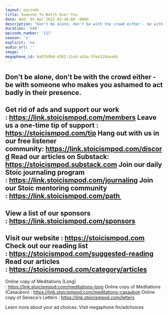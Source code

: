 ```yaml
---
layout: episode
title: Someone To Watch Over You
date: Wed, 05 Apr 2023 03:40:00 -0000
description: "Don't be alone, don't be with the crowd either - be with someone who makes you ashamed to act badly in their presence. \n--\nGet rid of ads and support our work :\_https://link.stoicismpod.com/members\nLeave us a one-time tip of support : https://stoicismpod.com/tip\nHang out with us in our free listener community:\_https://link.stoicismpod.com/discord\nRead our articles on Substack: https://stoicismpod.substack.com\nJoin our daily Stoic journaling program :\_https://link.stoicismpod.com/journaling\nJoin our Stoic mentoring community :\_https://link.stoicismpod.com/path\_\n--\nView a list of our sponsors :\_https://link.stoicismpod.com/sponsors\n--\nVisit our website :\_https://stoicismpod.com\nCheck out our reading list :\_https://stoicismpod.com/suggested-reading\nRead our articles :\_https://stoicismpod.com/category/articles\n--\nOnline copy of Meditations (Long) :\_https://link.stoicismpod.com/meditations-long\nOnline copy of Meditations (Casaubon) :\_https://link.stoicismpod.com/meditations-casaubon\nOnline copy of Seneca's Letters :\_https://link.stoicismpod.com/letters\n\nLearn more about your ad choices. Visit megaphone.fm/adchoices"
duration: '549'
episode_number: '117'
season: '1'
explicit: 'no'
audio_url: ''
image: ''
megaphone_id: 6a97b9b0-d362-11ed-a2da-3fe4119aaa6b
---
```


Don't be alone, don't be with the crowd either - be with someone who makes you ashamed to act badly in their presence. 
--
Get rid of ads and support our work : https://link.stoicismpod.com/members
Leave us a one-time tip of support : https://stoicismpod.com/tip
Hang out with us in our free listener community: https://link.stoicismpod.com/discord
Read our articles on Substack: https://stoicismpod.substack.com
Join our daily Stoic journaling program : https://link.stoicismpod.com/journaling
Join our Stoic mentoring community : https://link.stoicismpod.com/path 
--
View a list of our sponsors : https://link.stoicismpod.com/sponsors
--
Visit our website : https://stoicismpod.com
Check out our reading list : https://stoicismpod.com/suggested-reading
Read our articles : https://stoicismpod.com/category/articles
--
Online copy of Meditations (Long) : https://link.stoicismpod.com/meditations-long
Online copy of Meditations (Casaubon) : https://link.stoicismpod.com/meditations-casaubon
Online copy of Seneca's Letters : https://link.stoicismpod.com/letters

Learn more about your ad choices. Visit megaphone.fm/adchoices